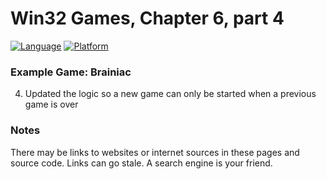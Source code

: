 # Win32 Games, Chapter 6, part 4
[![Language](https://img.shields.io/badge/Language%20-C++-blue.svg)](https://github.com/GeorgePimpleton/Win32-games/)
[![Platform](https://img.shields.io/badge/Platform%20-Win32-blue.svg)](https://github.com/GeorgePimpleton/Win32-games/)

### Example Game: Brainiac
4. Updated the logic so a new game can only be started when a previous game is over

### Notes
There may be links to websites or internet sources in these pages and source code. Links can go stale. A search engine is your friend.
